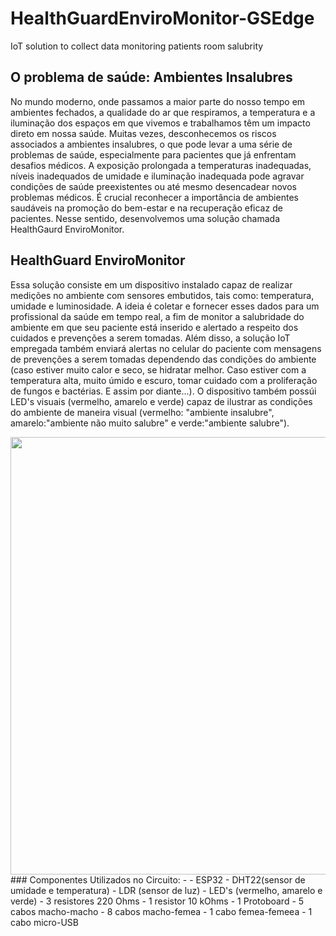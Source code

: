 # HealthGuardEnviroMonitor-GSEdge
IoT solution to collect data monitoring patients room salubrity

## O problema de saúde: Ambientes Insalubres
No mundo moderno, onde passamos a maior parte do nosso tempo em ambientes fechados, a qualidade do ar que respiramos, a temperatura e a iluminação dos espaços em que vivemos e trabalhamos têm um impacto direto em nossa saúde. Muitas vezes, desconhecemos os riscos associados a ambientes insalubres, o que pode levar a uma série de problemas de saúde, especialmente para pacientes que já enfrentam desafios médicos. A exposição prolongada a temperaturas inadequadas, níveis inadequados de umidade e iluminação inadequada pode agravar condições de saúde preexistentes ou até mesmo desencadear novos problemas médicos. É crucial reconhecer a importância de ambientes saudáveis na promoção do bem-estar e na recuperação eficaz de pacientes. Nesse sentido, desenvolvemos uma solução chamada HealthGaurd EnviroMonitor.

## HealthGuard EnviroMonitor
Essa solução consiste em um dispositivo instalado capaz de realizar medições no ambiente com sensores embutidos, tais como: temperatura, umidade e luminosidade. A ideia é coletar e fornecer esses dados para um profissional da saúde em tempo real, a fim de monitor a salubridade do ambiente em que seu paciente está inserido e alertado a respeito dos cuidados e prevenções a serem tomadas. Além disso, a solução IoT empregada também enviará alertas no celular do paciente com mensagens de prevenções a serem tomadas dependendo das condições do ambiente (caso estiver muito calor e seco, se hidratar melhor. Caso estiver com a temperatura alta, muito úmido e escuro, tomar cuidado com a proliferação de fungos e bactérias. E assim por diante...). O dispositivo também possúi LED's visuais (vermelho, amarelo e verde) capaz de ilustrar as condições do ambiente de maneira visual (vermelho: "ambiente insalubre", amarelo:"ambiente não muito salubre" e verde:"ambiente salubre").
<div align="center">
  <img src="https://github.com/gui2604/HealthGuardEnviroMonitor-GSEdge/assets/128194162/be968a3a-ba93-4c6c-a674-1b3ed451bb31" width="700px">
</div>
### Componentes Utilizados no Circuito:
-
  - ESP32
  - DHT22(sensor de umidade e temperatura)
  - LDR (sensor de luz)
  - LED's (vermelho, amarelo e verde)
  - 3 resistores 220 Ohms
  - 1 resistor 10 kOhms
  - 1 Protoboard
  - 5 cabos macho-macho
  - 8 cabos macho-femea
  - 1 cabo femea-femeea
  - 1 cabo micro-USB
  
